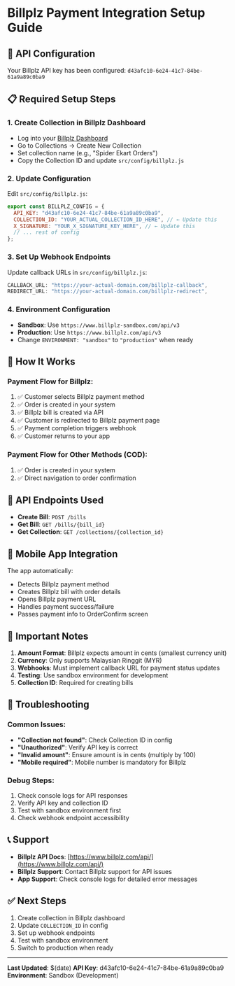 # Billplz Payment Integration Setup Guide

## 🔑 API Configuration

Your Billplz API key has been configured: `d43afc10-6e24-41c7-84be-61a9a89c0ba9`

## 📋 Required Setup Steps

### 1. Create Collection in Billplz Dashboard

- Log into your [Billplz Dashboard](https://www.billplz.com/)
- Go to Collections → Create New Collection
- Set collection name (e.g., "Spider Ekart Orders")
- Copy the Collection ID and update `src/config/billplz.js`

### 2. Update Configuration

Edit `src/config/billplz.js`:

```javascript
export const BILLPLZ_CONFIG = {
  API_KEY: "d43afc10-6e24-41c7-84be-61a9a89c0ba9",
  COLLECTION_ID: "YOUR_ACTUAL_COLLECTION_ID_HERE", // ← Update this
  X_SIGNATURE: "YOUR_X_SIGNATURE_KEY_HERE", // ← Update this
  // ... rest of config
};
```

### 3. Set Up Webhook Endpoints

Update callback URLs in `src/config/billplz.js`:

```javascript
CALLBACK_URL: "https://your-actual-domain.com/billplz-callback",
REDIRECT_URL: "https://your-actual-domain.com/billplz-redirect",
```

### 4. Environment Configuration

- **Sandbox**: Use `https://www.billplz-sandbox.com/api/v3`
- **Production**: Use `https://www.billplz.com/api/v3`
- Change `ENVIRONMENT: "sandbox"` to `"production"` when ready

## 🚀 How It Works

### Payment Flow for Billplz:

1. ✅ Customer selects Billplz payment method
2. ✅ Order is created in your system
3. ✅ Billplz bill is created via API
4. ✅ Customer is redirected to Billplz payment page
5. ✅ Payment completion triggers webhook
6. ✅ Customer returns to your app

### Payment Flow for Other Methods (COD):

1. ✅ Order is created in your system
2. ✅ Direct navigation to order confirmation

## 🔧 API Endpoints Used

- **Create Bill**: `POST /bills`
- **Get Bill**: `GET /bills/{bill_id}`
- **Get Collection**: `GET /collections/{collection_id}`

## 📱 Mobile App Integration

The app automatically:

- Detects Billplz payment method
- Creates Billplz bill with order details
- Opens Billplz payment URL
- Handles payment success/failure
- Passes payment info to OrderConfirm screen

## 🚨 Important Notes

1. **Amount Format**: Billplz expects amount in cents (smallest currency unit)
2. **Currency**: Only supports Malaysian Ringgit (MYR)
3. **Webhooks**: Must implement callback URL for payment status updates
4. **Testing**: Use sandbox environment for development
5. **Collection ID**: Required for creating bills

## 🐛 Troubleshooting

### Common Issues:

- **"Collection not found"**: Check Collection ID in config
- **"Unauthorized"**: Verify API key is correct
- **"Invalid amount"**: Ensure amount is in cents (multiply by 100)
- **"Mobile required"**: Mobile number is mandatory for Billplz

### Debug Steps:

1. Check console logs for API responses
2. Verify API key and collection ID
3. Test with sandbox environment first
4. Check webhook endpoint accessibility

## 📞 Support

- **Billplz API Docs**: [https://www.billplz.com/api/](https://www.billplz.com/api/)
- **Billplz Support**: Contact Billplz support for API issues
- **App Support**: Check console logs for detailed error messages

## ✅ Next Steps

1. Create collection in Billplz dashboard
2. Update `COLLECTION_ID` in config
3. Set up webhook endpoints
4. Test with sandbox environment
5. Switch to production when ready

---

**Last Updated**: $(date)
**API Key**: d43afc10-6e24-41c7-84be-61a9a89c0ba9
**Environment**: Sandbox (Development)
